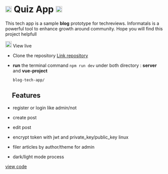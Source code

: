 # <img with="20px" height="20px" src="./link-solid.svg"/> Quiz App <span></span> <img with="20px" height="20px" src="./chalkboard-solid.svg"/>

This tech app is a sample **blog** prototype for techreviews. Informatals is a powerful tool to enhance growth around community. Hope you will find this project helpfull

<img with="20px" height="20px" src="./link-solid.svg"/> View live

- Clone the repository
  [ Link repository](https://github.com/BeinRain06/blog-app-tech)
- **run** the terminal command `npm run dev` under both directory : **server** and **vue-project**

  `blog-tech-app/`

## <img with="16px" margin-right="0.15rem" height="16px" src="./link-solid.svg"/> Features <span > </span> <img with="16px"  position="relative" left="2rem" height="16px" src="./patch-check.svg"/>

- register or login like admin/not
  >
- create post
  >
- edit post
  >
- encrypt token with jwt and private_key/public_key linux
  >
- filer articles by author/theme for admin
  >
- dark/light mode process

[view code](https://github.com/BeinRain06/blog-app-tech)
